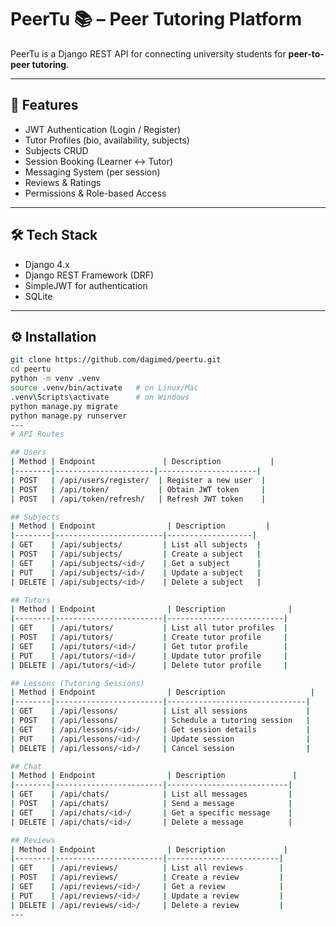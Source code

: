# PeerTu 📚 – Peer Tutoring Platform

PeerTu is a Django REST API for connecting university students for **peer-to-peer tutoring**.

---

## 🚀 Features
- JWT Authentication (Login / Register)
- Tutor Profiles (bio, availability, subjects)
- Subjects CRUD
- Session Booking (Learner ↔ Tutor)
- Messaging System (per session)
- Reviews & Ratings
- Permissions & Role-based Access

---

## 🛠 Tech Stack
- Django 4.x
- Django REST Framework (DRF)
- SimpleJWT for authentication
- SQLite 

---

## ⚙️ Installation

```bash
git clone https://github.com/dagimed/peertu.git
cd peertu
python -m venv .venv
source .venv/bin/activate   # on Linux/Mac
.venv\Scripts\activate      # on Windows
python manage.py migrate
python manage.py runserver
---
# API Routes

## Users
| Method | Endpoint               | Description           |
|--------|----------------------|----------------------|
| POST   | /api/users/register/  | Register a new user  |
| POST   | /api/token/           | Obtain JWT token     |
| POST   | /api/token/refresh/   | Refresh JWT token    |

## Subjects
| Method | Endpoint                | Description         |
|--------|------------------------|-------------------|
| GET    | /api/subjects/         | List all subjects  |
| POST   | /api/subjects/         | Create a subject   |
| GET    | /api/subjects/<id>/    | Get a subject      |
| PUT    | /api/subjects/<id>/    | Update a subject   |
| DELETE | /api/subjects/<id>/    | Delete a subject   |

## Tutors
| Method | Endpoint                | Description              |
|--------|------------------------|--------------------------|
| GET    | /api/tutors/           | List all tutor profiles  |
| POST   | /api/tutors/           | Create tutor profile     |
| GET    | /api/tutors/<id>/      | Get tutor profile        |
| PUT    | /api/tutors/<id>/      | Update tutor profile     |
| DELETE | /api/tutors/<id>/      | Delete tutor profile     |

## Lessons (Tutoring Sessions)
| Method | Endpoint                | Description                   |
|--------|------------------------|-------------------------------|
| GET    | /api/lessons/          | List all sessions             |
| POST   | /api/lessons/          | Schedule a tutoring session   |
| GET    | /api/lessons/<id>/     | Get session details           |
| PUT    | /api/lessons/<id>/     | Update session                |
| DELETE | /api/lessons/<id>/     | Cancel session                |

## Chat
| Method | Endpoint                | Description               |
|--------|------------------------|---------------------------|
| GET    | /api/chats/            | List all messages         |
| POST   | /api/chats/            | Send a message            |
| GET    | /api/chats/<id>/       | Get a specific message    |
| DELETE | /api/chats/<id>/       | Delete a message          |

## Reviews
| Method | Endpoint                | Description             |
|--------|------------------------|-------------------------|
| GET    | /api/reviews/          | List all reviews        |
| POST   | /api/reviews/          | Create a review         |
| GET    | /api/reviews/<id>/     | Get a review            |
| PUT    | /api/reviews/<id>/     | Update a review         |
| DELETE | /api/reviews/<id>/     | Delete a review         |
---